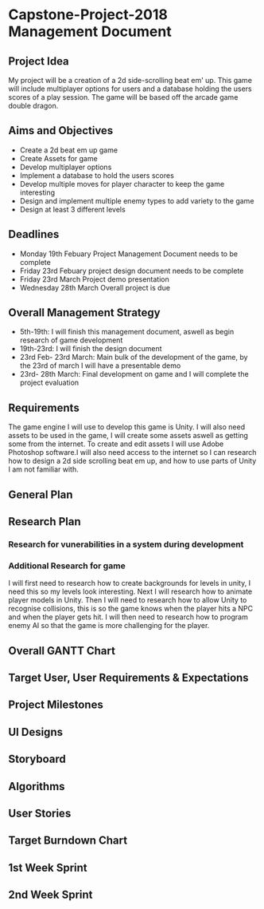 # Capstone-Project-2018 Management Document

## Project Idea
My project will be a creation of a 2d side-scrolling beat em' up. This game will include multiplayer options for users and a database holding the users scores of a play session. The game will be based off the arcade game double dragon.


## Aims and Objectives
* Create a 2d beat em up game
* Create Assets for game
* Develop multiplayer options
* Implement a database to hold the users scores
* Develop multiple moves for player character to keep the game interesting
* Design and implement multiple enemy types to add variety to the game
* Design at least 3 different levels
## Deadlines
* Monday 19th Febuary Project Management Document needs to be complete
* Friday 23rd Febuary project design document needs to be complete
* Friday 23rd March Project demo presentation
* Wednesday 28th March Overall project is due

## Overall Management Strategy
* 5th-19th: I will finish this management document, aswell as begin research of game development
* 19th-23rd: I will finish the design document 
* 23rd Feb- 23rd March: Main bulk of the development of the game, by the 23rd of march I will have a presentable demo
* 23rd- 28th March: Final development on game and I will complete the project evaluation

## Requirements
The game engine I will use to develop this game is Unity. I will also need assets to be used in the game, I will create some assets aswell as getting some from the internet. To create and edit assets I will use Adobe Photoshop software.I will also need access to the internet so I can research how to design a 2d side scrolling beat em up, and how to use parts of Unity I am not familiar with.


## General Plan


## Research Plan
### Research for vunerabilities in a system during development

### Additional Research for game
I will first need to research how to create backgrounds for levels in unity, I need this so my levels look interesting. Next I will research how to animate player models in Unity. Then I will need to research how to allow Unity to recognise collisions, this is so the game knows when the player hits a NPC and when the player gets hit. I will then need to research how to program enemy AI so that the game is more challenging for the player. 


## Overall GANTT Chart



## Target User, User Requirements & Expectations



## Project Milestones



## UI Designs



## Storyboard



## Algorithms



## User Stories



## Target Burndown Chart



## 1st Week Sprint



## 2nd Week Sprint
